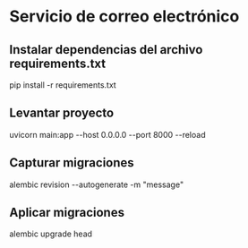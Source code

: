 # Servicio de correo electrónico

## Instalar dependencias del archivo requirements.txt

pip install -r requirements.txt

## Levantar proyecto

uvicorn main:app --host 0.0.0.0 --port 8000 --reload

## Capturar migraciones

alembic revision --autogenerate -m "message"

## Aplicar migraciones

alembic upgrade head
